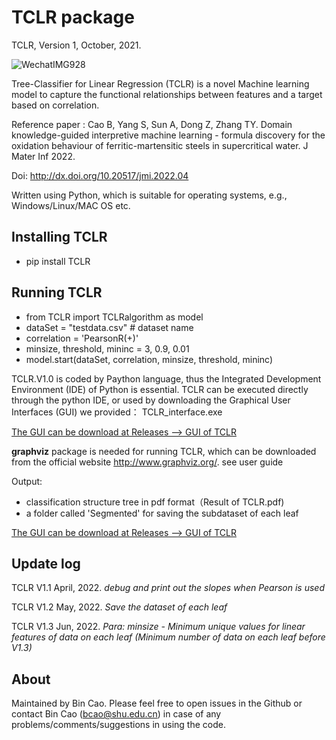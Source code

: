 # TCLR package
TCLR, Version 1, October, 2021. 

![WechatIMG928](https://user-images.githubusercontent.com/86995074/173211096-bce1c863-e54c-4608-90d3-5f627c61556b.png)


Tree-Classifier for Linear Regression (TCLR) is a novel Machine learning model to capture the functional relationships between features and a target based on correlation.

Reference paper : Cao B, Yang S, Sun A, Dong Z, Zhang TY. Domain knowledge-guided interpretive machine learning - formula discovery for the oxidation behaviour of ferritic-martensitic steels in supercritical water. J Mater Inf 2022. 

Doi: http://dx.doi.org/10.20517/jmi.2022.04

Written using Python, which is suitable for operating systems, e.g., Windows/Linux/MAC OS etc.

## Installing TCLR
+ pip install TCLR

## Running TCLR

+ from TCLR import TCLRalgorithm as model
+ dataSet = "testdata.csv" # dataset name
+ correlation = 'PearsonR(+)'
+ minsize, threshold, mininc = 3, 0.9, 0.01
+ model.start(dataSet, correlation, minsize, threshold, mininc)


TCLR.V1.0 is coded by Paython language, thus the Integrated Development Environment (IDE) of Python is essential. TCLR can be executed directly through the python IDE, or used by downloading the Graphical User Interfaces (GUI) we provided： TCLR_interface.exe

<u>The GUI can be  download at Releases ——> GUI of TCLR </u>

**graphviz** package is needed for running TCLR, which can be downloaded from the official website http://www.graphviz.org/. see user guide

Output: 
+ classification structure tree in pdf format（Result of TCLR.pdf)
+ a folder called 'Segmented' for saving the subdataset of each leaf


<u>The GUI can be  download at Releases ——> GUI of TCLR </u>

## Update log
TCLR V1.1 April, 2022. 
*debug and print out the slopes when Pearson is used*

TCLR V1.2 May, 2022.
*Save the dataset of each leaf*

TCLR V1.3 Jun, 2022.
*Para: minsize - Minimum unique values for linear features of data on each leaf (Minimum number of data on each leaf before V1.3)*

## About
Maintained by Bin Cao. Please feel free to open issues in the Github or contact Bin Cao
(bcao@shu.edu.cn) in case of any problems/comments/suggestions in using the code. 

